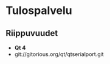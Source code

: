 Tulospalvelu
============

Riippuvuudet
------------

 - **Qt 4**
 - git://gitorious.org/qt/qtserialport.git

